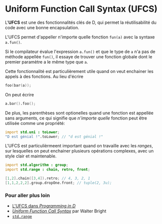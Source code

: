 # Uniform Function Call Syntax (UFCS)

L'**UFCS** est une des fonctionnalités clés de D, qui permet la réutilisabilité du code avec une bonne encapsulation.

L'UFCS permet d'appeller n'importe quelle fonction `fun(a)` avec la syntaxe `a.fun()`.

Si le compilateur évalue l'expression `a.fun()` et que le type de `a` n'a pas de méthode appellée `fun()`, il essaye de trouver une fonction globale dont le premier paramètre a le même type que `a`.

Cette fonctionnalité est particulièrement utile quand on veut enchainer les appels à des fonctions. Au lieu d'écrire

```d
foo(bar(a));
```

On peut écrire

```d
a.bar().foo();
```

De plus, les parenthèses sont optionelles quand une fonction est appellée sans arguments, ce qui signifie que _n'importe quelle_ fonction peut être utilisée comme une propriété:

```d
import std.uni : toLower;
"D est génial !".toLower; // "d est génial !"
```

L'UFCS est particulièrmeent important quand on travaille avec les *ranges*, sur lesquelles on peut enchainer plusieurs opérations complexes, avec un style clair et maintenable.

```d
import std.algorithm : group;
import std.range : chain, retro, front;

[1,2].chain([3,4]).retro; // 4, 3, 2, 1
[1,1,2,2,2].group.dropOne.front; // tuple(2, 3u);
```

### Pour aller plus loin

- [L'UFCS dans _Programming in D_](http://ddili.org/ders/d.en/ufcs.html)
- [_Uniform Function Call Syntax_](http://www.drdobbs.com/cpp/uniform-function-call-syntax/232700394) par Walter Bright
- [`std.range`](http://dlang.org/phobos/std_range.html)
